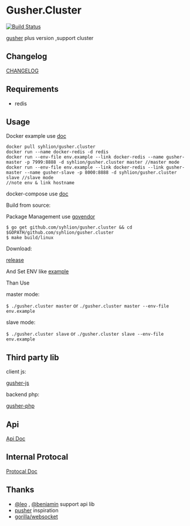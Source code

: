 # Gusher.Cluster

 [![Build Status](https://travis-ci.org/syhlion/gusher.cluster.svg?branch=master)](https://travis-ci.org/syhlion/gusher.cluster)

 [gusher](https://github.com/syhlion/gusher) plus version ,support cluster

## Changelog

[CHANGELOG](./CHANGELOG.md)

## Requirements

* redis

## Usage

Docker example use [doc](./docker)

```
docker pull syhlion/gusher.cluster
docker run --name docker-redis -d redis
docker run --env-file env.example --link docker-redis --name gusher-master -p 7999:8888 -d syhlion/gusher.cluster master //master mode
docker run --env-file env.example --link docker-redis --link gusher-master --name gusher-slave -p 8000:8888 -d syhlion/gusher.cluster slave //slave mode
//note env & link hostname
```

docker-compose use [doc](./docker-compose) 

Build from source:

Package Management use [govendor](https://github.com/kardianos/govendor)

```
$ go get github.com/syhlion/gusher.cluster && cd $GOPATH/github.com/syhlion/gusher.cluster
$ make build/linux

```

Download:

[release](./releases)



And Set ENV  like [example](./env.example)


Than Use

master mode:

`$ ./gusher.cluster master` or `./gusher.cluster master --env-file env.example`

slave mode:

`$ ./gusher.cluster slave` or `./gusher.cluster slave --env-file env.example`



## Third party lib

client js:

[gusher-js](https://github.com/cswleocsw/gusher-js)

backend php:

[gusher-php](https://github.com/benjaminchen/gusher-php)

## Api

[Api Doc](./doc/api.md)


## Internal Protocal

[Protocal Doc](./doc/protocal.md)

## Thanks

* [@leo](https://github.com/cswleocsw) , [@benjamin](https://github.com/benjaminchen) support api lib
* [pusher](https://pusher.com) inspiration
* [gorilla/websocket](https://github.com/gorilla/websocket)
